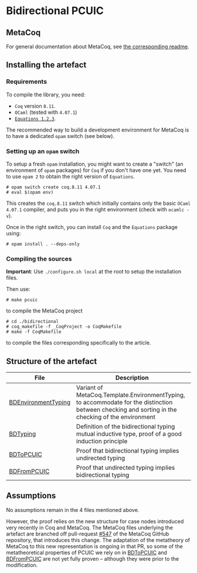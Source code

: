 # Bidirectional PCUIC


## MetaCoq

For general documentation about MetaCoq, see [the corresponding readme](./METACOQ.md).


## Installing the artefact

### Requirements

To compile the library, you need:

- `Coq` version `8.11`.
- `OCaml` (tested with `4.07.1`)
- [`Equations 1.2.3`](http://mattam82.github.io/Coq-Equations/).

The recommended way to build a development environment for MetaCoq is
to have a dedicated `opam` switch (see below).

### Setting up an `opam` switch

To setup a fresh `opam` installation, you might want to create a
"switch" (an environment of `opam` packages) for `Coq` if you don't have
one yet. You need to use `opam 2` to obtain the right version of
`Equations`.

    # opam switch create coq.8.11 4.07.1
    # eval $(opam env)

This creates the `coq.8.11` switch which initially contains only the
basic `OCaml` `4.07.1` compiler, and puts you in the right environment
(check with `ocamlc -v`).

Once in the right switch, you can install `Coq` and the `Equations` package using:

    # opam install . --deps-only


### Compiling the sources

**Important**: Use `./configure.sh local` at the root to setup the installation files.

Then use:

    # make pcuic

 to compile the MetaCoq project

    # cd ./bidirectional
    # coq_makefile -f _CoqProject -o CoqMakefile
    # make -f CoqMakefile
    
to compile the files corresponding specifically to the article.

## Structure of the artefact

| File                    | Description                                  |
|-------------------------|----------------------------------------------|
| [BDEnvironmentTyping] | Variant of MetaCoq.Template.EnvironmentTyping, to accommodate for the distinction between checking and sorting in the checking of the environment |
| [BDTyping]            | Definition of the bidirectional typing mutual inductive type, proof of a good induction principle |
| [BDToPCUIC]           | Proof that bidirectional typing implies undirected typing |
| [BDFromPCUIC]         | Proof that undirected typing implies bidirectional typing |

[BDEnvironmentTyping]: ./bidirectional/theories/BDEnvironmentTyping.v
[BDTyping]: ./bidirectional/theories/BDTyping.v
[BDToPCUIC]: ./bidirectional/theories/BDToPCUIC.v
[BDFromPCUIC]: ./bidirectional/theories/BDFromPCUIC.v

## Assumptions

No assumptions remain in the 4 files mentioned above.

However, the proof relies on the new structure for case nodes introduced very recently in Coq and MetaCoq. The MetaCoq files underlying the artefact are branched off pull-request [#547] of the MetaCoq GitHub repository, that introduces this change. The adaptation of the metatheory of MetaCoq to this new representation is ongoing in that PR, so some of the metatheoretical properties of PCUIC we rely on in [BDToPCUIC] and [BDFromPCUIC] are not yet fully proven – although they were prior to the modification.

[#547]: https://github.com/MetaCoq/metacoq/pull/534